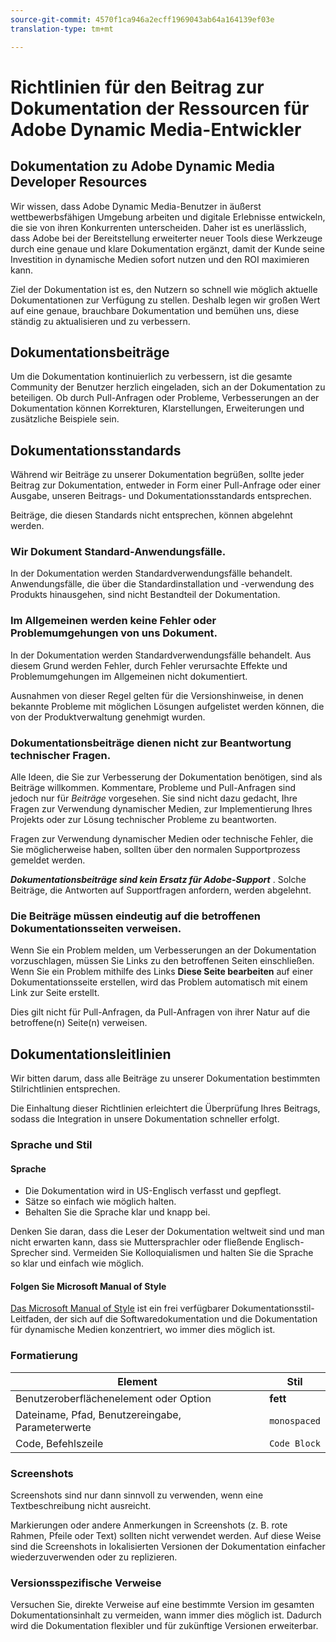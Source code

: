 ```yaml
---
source-git-commit: 4570f1ca946a2ecff1969043ab64a164139ef03e
translation-type: tm+mt

---
```

# Richtlinien für den Beitrag zur Dokumentation der Ressourcen für Adobe Dynamic Media-Entwickler

## Dokumentation zu Adobe Dynamic Media Developer Resources

Wir wissen, dass Adobe Dynamic Media-Benutzer in äußerst wettbewerbsfähigen Umgebung arbeiten und digitale Erlebnisse entwickeln, die sie von ihren Konkurrenten unterscheiden. Daher ist es unerlässlich, dass Adobe bei der Bereitstellung erweiterter neuer Tools diese Werkzeuge durch eine genaue und klare Dokumentation ergänzt, damit der Kunde seine Investition in dynamische Medien sofort nutzen und den ROI maximieren kann.

Ziel der Dokumentation ist es, den Nutzern so schnell wie möglich aktuelle Dokumentationen zur Verfügung zu stellen. Deshalb legen wir großen Wert auf eine genaue, brauchbare Dokumentation und bemühen uns, diese ständig zu aktualisieren und zu verbessern.

## Dokumentationsbeiträge

Um die Dokumentation kontinuierlich zu verbessern, ist die gesamte Community der Benutzer herzlich eingeladen, sich an der Dokumentation zu beteiligen. Ob durch Pull-Anfragen oder Probleme, Verbesserungen an der Dokumentation können Korrekturen, Klarstellungen, Erweiterungen und zusätzliche Beispiele sein.

## Dokumentationsstandards

Während wir Beiträge zu unserer Dokumentation begrüßen, sollte jeder Beitrag zur Dokumentation, entweder in Form einer Pull-Anfrage oder einer Ausgabe, unseren Beitrags- und Dokumentationsstandards entsprechen.

Beiträge, die diesen Standards nicht entsprechen, können abgelehnt werden.

### Wir Dokument Standard-Anwendungsfälle.

In der Dokumentation werden Standardverwendungsfälle behandelt. Anwendungsfälle, die über die Standardinstallation und -verwendung des Produkts hinausgehen, sind nicht Bestandteil der Dokumentation.

### Im Allgemeinen werden keine Fehler oder Problemumgehungen von uns Dokument.

In der Dokumentation werden Standardverwendungsfälle behandelt. Aus diesem Grund werden Fehler, durch Fehler verursachte Effekte und Problemumgehungen im Allgemeinen nicht dokumentiert.

Ausnahmen von dieser Regel gelten für die Versionshinweise, in denen bekannte Probleme mit möglichen Lösungen aufgelistet werden können, die von der Produktverwaltung genehmigt wurden.

### Dokumentationsbeiträge dienen nicht zur Beantwortung technischer Fragen.

Alle Ideen, die Sie zur Verbesserung der Dokumentation benötigen, sind als Beiträge willkommen. Kommentare, Probleme und Pull-Anfragen sind jedoch nur für *Beiträge* vorgesehen. Sie sind nicht dazu gedacht, Ihre Fragen zur Verwendung dynamischer Medien, zur Implementierung Ihres Projekts oder zur Lösung technischer Probleme zu beantworten.

Fragen zur Verwendung dynamischer Medien oder technische Fehler, die Sie möglicherweise haben, sollten über den normalen Supportprozess gemeldet werden.

***Dokumentationsbeiträge sind kein Ersatz für Adobe-Support*** . Solche Beiträge, die Antworten auf Supportfragen anfordern, werden abgelehnt.

### Die Beiträge müssen eindeutig auf die betroffenen Dokumentationsseiten verweisen.

Wenn Sie ein Problem melden, um Verbesserungen an der Dokumentation vorzuschlagen, müssen Sie Links zu den betroffenen Seiten einschließen. Wenn Sie ein Problem mithilfe des Links **Diese Seite bearbeiten** auf einer Dokumentationsseite erstellen, wird das Problem automatisch mit einem Link zur Seite erstellt.

Dies gilt nicht für Pull-Anfragen, da Pull-Anfragen von ihrer Natur auf die betroffene(n) Seite(n) verweisen.

## Dokumentationsleitlinien

Wir bitten darum, dass alle Beiträge zu unserer Dokumentation bestimmten Stilrichtlinien entsprechen.

Die Einhaltung dieser Richtlinien erleichtert die Überprüfung Ihres Beitrags, sodass die Integration in unsere Dokumentation schneller erfolgt.

### Sprache und Stil

#### Sprache

* Die Dokumentation wird in US-Englisch verfasst und gepflegt.
* Sätze so einfach wie möglich halten.
* Behalten Sie die Sprache klar und knapp bei.

Denken Sie daran, dass die Leser der Dokumentation weltweit sind und man nicht erwarten kann, dass sie Muttersprachler oder fließende Englisch-Sprecher sind. Vermeiden Sie Kolloquialismen und halten Sie die Sprache so klar und einfach wie möglich.

#### Folgen Sie Microsoft Manual of Style

[Das Microsoft Manual of Style](https://docs.microsoft.com/en-us/style-guide/welcome/) ist ein frei verfügbarer Dokumentationsstil-Leitfaden, der sich auf die Softwaredokumentation und die Dokumentation für dynamische Medien konzentriert, wo immer dies möglich ist.

### Formatierung

| Element | Stil |
|---|---|
| Benutzeroberflächenelement oder Option | **fett** |
| Dateiname, Pfad, Benutzereingabe, Parameterwerte | `monospaced` |
| Code, Befehlszeile | ```Code Block``` |

### Screenshots

Screenshots sind nur dann sinnvoll zu verwenden, wenn eine Textbeschreibung nicht ausreicht.

Markierungen oder andere Anmerkungen in Screenshots (z. B. rote Rahmen, Pfeile oder Text) sollten nicht verwendet werden. Auf diese Weise sind die Screenshots in lokalisierten Versionen der Dokumentation einfacher wiederzuverwenden oder zu replizieren.

### Versionsspezifische Verweise

Versuchen Sie, direkte Verweise auf eine bestimmte Version im gesamten Dokumentationsinhalt zu vermeiden, wann immer dies möglich ist. Dadurch wird die Dokumentation flexibler und für zukünftige Versionen erweiterbar.
